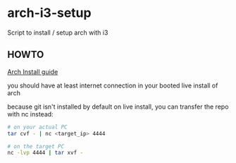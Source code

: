 # arch-i3-setup

Script to install / setup arch with i3

## HOWTO

[Arch Install guide](https://wiki.archlinux.org/title/Installation_guide)

you should have at least internet connection in your booted live install of arch

because git isn't installed by default on live install, you can transfer the
repo with nc instead:

```bash
# on your actual PC
tar cvf - | nc <target_ip> 4444

# on the target PC
nc -lvp 4444 | tar xvf -
```
